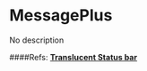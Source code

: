 # MessagePlus
No description



####Refs:
**[Translucent Status bar](https://stackoverflow.com/questions/38199941/android-transparent-status-bar-with-dynamic-actionbar-colors-and-drawerlayout)**

